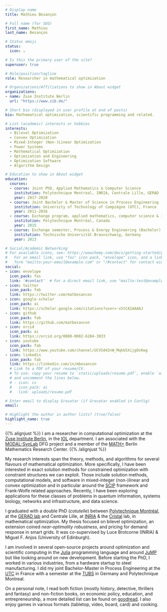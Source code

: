 ```yaml
---
# Display name
title: Mathieu Besançon

# Full name (for SEO)
first_name: Mathieu
last_name: Besançon

# Status emoji
status:
  icon: ☕️

# Is this the primary user of the site?
superuser: true

# Role/position/tagline
role: Researcher in mathematical optimization

# Organizations/Affiliations to show in About widget
organizations:
- name: Zuse Institute Berlin
  url: "https://www.zib.de/"

# Short bio (displayed in user profile at end of posts)
bio: Mathematical optimization, scientific programming and related.

# List (academic) interests or hobbies
interests:
  - Bilevel Optimization
  - Convex Optimization
  - Mixed-Integer (Non-)Linear Optimization
  - Power Systems
  - Mathematical Optimization
  - Optimization and Engineering
  - Optimization Software
  - Algorithm Design

# Education to show in About widget
education:
  courses:
  - course: Joint PhD, Applied Mathematics & Computer Science
    institution: Polytechnique Montreal, INRIA, Centrale Lille, GERAD
    year: 2017-2020
  - course: Joint Bachelor & Master of Science in Process Engineering
    institution: University of Technology of Compiègne (UTC), France
    year: 2011-2016
  - course: Exchange program, applied mathematics, computer science & industrial engineering
    institution: Polytechnique Montréal, Canada
    year: 2015
  - course: Exchange semester, Process & Energy Engineering (Bachelor)
    institution: Technische Universität Braunschweig, Germany
    year: 2013

# Social/Academic Networking
# For available icons, see: https://wowchemy.com/docs/getting-started/page-builder/#icons
#   For an email link, use "fas" icon pack, "envelope" icon, and a link in the
#   form "mailto:your-email@example.com" or "/#contact" for contact widget.
social:
- icon: envelope
  icon_pack: fas
  link: '#contact'  # For a direct email link, use "mailto:test@example.org".
- icon: twitter
  icon_pack: fab
  link: https://twitter.com/matbesancon
- icon: google-scholar
  icon_pack: ai
  link: https://scholar.google.com/citations?user=-xStCAIAAAAJ
- icon: github
  icon_pack: fab
  link: https://github.com/matbesancon
- icon: orcid
  icon_pack: ai
  link: https://orcid.org/0000-0002-6284-3033
- icon: youtube
  icon_pack: fab
  link: https://www.youtube.com/channel/UCVSd42nW_MqkbSXijgOvKwg
- icon: linkedin
  icon_pack: fab
  link: https://linkedin.com/in/mbesancon
  # Link to a PDF of your resume/CV.
  # To use: copy your resume to `static/uploads/resume.pdf`, enable `ai` icons in `params.yaml`,
  # and uncomment the lines below.
  # - icon: cv
  #   icon_pack: ai
  #   link: uploads/resume.pdf

# Enter email to display Gravatar (if Gravatar enabled in Config)
email:

# Highlight the author in author lists? (true/false)
highlight_name: true
---
```



{{% alignjust %}}
I am a researcher in computational optimization at the [Zuse Institute Berlin](https://www.zib.de/),
in the [IOL](https://iol.zib.de/) department.
I am associated with the [MODAL-SynLab](https://www.zib.de/projects/modal-synlab) DFG project
and a member of the [MATH+](https://mathplus.de/) Berlin Mathematics Research Center.
{{% /alignjust %}}

My research interests span the theory, methods, and algorithms for several flavours of mathematical optimization.
More specifically, I have been interested in exact solution methods for constrained optimization with constraint structures we can exploit.
Those include solution methods, computational models, and software in mixed-integer (non-)linear and convex optimization and in particular
around the [SCIP](https://scipopt.org) framework and Frank-Wolfe related approaches.
Recently, I have been exploring applications for these classes of problems in quantum information, systems biology,
networks and infrastructure, and data science.  
    
I graduated with a double PhD (*cotutelle*) between
[Polytechnique Montréal](https://www.polymtl.ca),
at the [GERAD lab](https://www.gerad.ca/en/) and
Centrale Lille, at [INRIA](https://team.inria.fr/inocs)
& the [Cristal](https://www.cristal.univ-lille.fr/?lang=en) lab,
in mathematical optimization.
My thesis focused on bilevel optimization, an extension
coined *near-optimality robustness*, and pricing for demand response in smart grids.
It was co-supervised by Luce Brotcorne (INRIA) & Miguel F. Anjos (University of Edinburgh).

I am involved in several open-source projects around optimization and scientific computing
in the [Julia](https://julialang.org) programming language and around [JuMP](https://jump.dev) but
like looking around on new development.
Before starting the PhD, I worked in various industries, from a hardware startup to steel
manufacturing. I did my joint Bachelor-Master in Process Engineering at
the [UTC](https://www.utc.fr) in France with a semester at
the [TUBS](https://www.tu-braunschweig.de/?lang=en) in Germany and Polytechnique Montreal.

On a personal note, I read both fiction (mostly history, detective, thrillers and fantasy)
and non-fiction books, on economic policy, education,
and entrepreneurship, a more detailed list can be found on [goodread](https://www.goodreads.com/review/list/110133896).
I also enjoy games in various formats (tabletop, video, board, card) and cooking.
